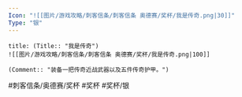 ```yaml
---
Icon: "![[图片/游戏攻略/刺客信条/刺客信条 奥德赛/奖杯/我是传奇.png|30]]"
Type: "银"
---
```

```ad-common-silver-trophy
title: (Title:: "我是传奇")
![[图片/游戏攻略/刺客信条/刺客信条 奥德赛/奖杯/我是传奇.png|100]]

(Comment:: "装备一把传奇近战武器以及五件传奇护甲。")
```

#刺客信条/奥德赛/奖杯 #奖杯 #奖杯/银
